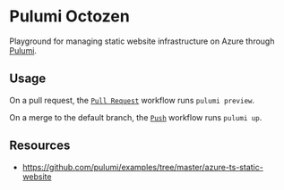 # Pulumi Octozen

Playground for managing static website infrastructure on Azure through [Pulumi](https://pulumi.com).

## Usage

On a pull request, the [`Pull Request`](https://github.com/imjohnbo/pulumi-octozen/blob/master/.github/workflows/pr.yml) workflow runs `pulumi preview`.

On a merge to the default branch, the [`Push`](https://github.com/imjohnbo/pulumi-octozen/blob/master/.github/workflows/push.yml) workflow runs `pulumi up`.

## Resources
- https://github.com/pulumi/examples/tree/master/azure-ts-static-website